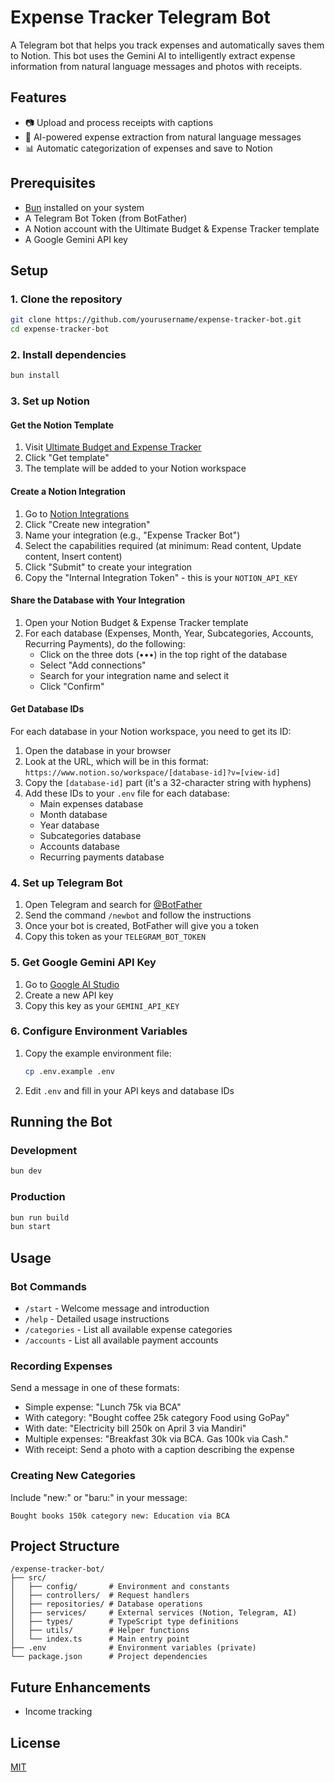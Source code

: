 # Expense Tracker Telegram Bot

A Telegram bot that helps you track expenses and automatically saves them to Notion. This bot uses the Gemini AI to intelligently extract expense information from natural language messages and photos with receipts.

## Features

- 📷 Upload and process receipts with captions
- 🤖 AI-powered expense extraction from natural language messages
- 📊 Automatic categorization of expenses and save to Notion

## Prerequisites

- [Bun](https://bun.sh/) installed on your system
- A Telegram Bot Token (from BotFather)
- A Notion account with the Ultimate Budget & Expense Tracker template
- A Google Gemini API key

## Setup

### 1. Clone the repository

```bash
git clone https://github.com/yourusername/expense-tracker-bot.git
cd expense-tracker-bot
```

### 2. Install dependencies

```bash
bun install
```

### 3. Set up Notion

#### Get the Notion Template

1. Visit [Ultimate Budget and Expense Tracker](https://www.notion.com/templates/ultimate-budget-and-expense-tracker)
2. Click "Get template"
3. The template will be added to your Notion workspace

#### Create a Notion Integration

1. Go to [Notion Integrations](https://www.notion.com/my-integrations)
2. Click "Create new integration"
3. Name your integration (e.g., "Expense Tracker Bot")
4. Select the capabilities required (at minimum: Read content, Update content, Insert content)
5. Click "Submit" to create your integration
6. Copy the "Internal Integration Token" - this is your `NOTION_API_KEY`

#### Share the Database with Your Integration

1. Open your Notion Budget & Expense Tracker template
2. For each database (Expenses, Month, Year, Subcategories, Accounts, Recurring Payments), do the following:
   - Click on the three dots (•••) in the top right of the database
   - Select "Add connections"
   - Search for your integration name and select it
   - Click "Confirm"

#### Get Database IDs

For each database in your Notion workspace, you need to get its ID:

1. Open the database in your browser
2. Look at the URL, which will be in this format: `https://www.notion.so/workspace/[database-id]?v=[view-id]`
3. Copy the `[database-id]` part (it's a 32-character string with hyphens)
4. Add these IDs to your `.env` file for each database:
   - Main expenses database
   - Month database
   - Year database
   - Subcategories database
   - Accounts database
   - Recurring payments database

### 4. Set up Telegram Bot

1. Open Telegram and search for [@BotFather](https://t.me/botfather)
2. Send the command `/newbot` and follow the instructions
3. Once your bot is created, BotFather will give you a token
4. Copy this token as your `TELEGRAM_BOT_TOKEN`

### 5. Get Google Gemini API Key

1. Go to [Google AI Studio](https://aistudio.google.com/app/apikey)
2. Create a new API key
3. Copy this key as your `GEMINI_API_KEY`

### 6. Configure Environment Variables

1. Copy the example environment file:
   ```bash
   cp .env.example .env
   ```
2. Edit `.env` and fill in your API keys and database IDs

## Running the Bot

### Development

```bash
bun dev
```

### Production

```bash
bun run build
bun start
```

## Usage

### Bot Commands

- `/start` - Welcome message and introduction
- `/help` - Detailed usage instructions
- `/categories` - List all available expense categories
- `/accounts` - List all available payment accounts

### Recording Expenses

Send a message in one of these formats:

- Simple expense: "Lunch 75k via BCA"
- With category: "Bought coffee 25k category Food using GoPay"
- With date: "Electricity bill 250k on April 3 via Mandiri"
- Multiple expenses: "Breakfast 30k via BCA. Gas 100k via Cash."
- With receipt: Send a photo with a caption describing the expense

### Creating New Categories

Include "new:" or "baru:" in your message:

```
Bought books 150k category new: Education via BCA
```

## Project Structure

```
/expense-tracker-bot/
├── src/
│   ├── config/       # Environment and constants
│   ├── controllers/  # Request handlers
│   ├── repositories/ # Database operations
│   ├── services/     # External services (Notion, Telegram, AI)
│   ├── types/        # TypeScript type definitions
│   ├── utils/        # Helper functions
│   └── index.ts      # Main entry point
├── .env              # Environment variables (private)
└── package.json      # Project dependencies
```

## Future Enhancements

- Income tracking

## License

[MIT](LICENSE)
